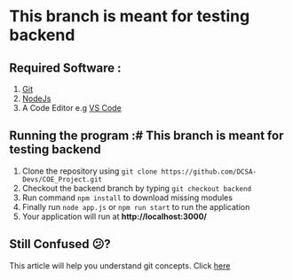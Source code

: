 # This branch is meant for testing backend

## Required Software :
1. [Git](https://git-scm.com/)
2. [NodeJs](https://nodejs.org/en/)
3. A Code Editor e.g [VS Code](https://code.visualstudio.com/)

## Running the program :# This branch is meant for testing backend
1. Clone the repository using `git clone https://github.com/DCSA-Devs/COE_Project.git`
2. Checkout the backend branch by typing `git checkout backend`
3. Run command `npm install` to download missing modules
4. Finally run `node app.js` or `npm run start` to run the application
5. Your application will run at **http://localhost:3000/**

## Still Confused 😕?
This article will help you understand git concepts. Click [here](https://dev.to/unseenwizzard/learn-git-concepts-not-commands-4gjc)
